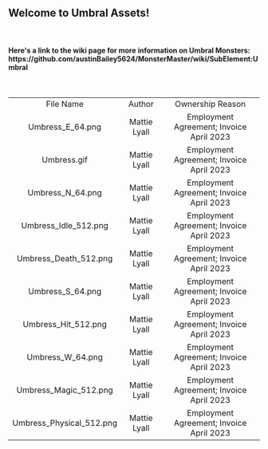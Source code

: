 <h2>Welcome to Umbral Assets!</h2>
<br/>
<h4> Here's a link to the wiki page for more information on Umbral Monsters: https://github.com/austinBailey5624/MonsterMaster/wiki/SubElement:Umbral </h4>
<br/>
<div align="center">
<table>
<tr>
    <td align="center">File Name</td>
	<td align="center">Author</td>
	<td align="center">Ownership Reason</td>
</tr>
<tr>
    <td align="center">Umbress_E_64.png</td>
	<td align="center">Mattie Lyall</td>
	<td align="center">Employment Agreement; Invoice April 2023</td>
</tr>
<tr>
    <td align="center">Umbress.gif</td>
	<td align="center">Mattie Lyall</td>
	<td align="center">Employment Agreement; Invoice April 2023</td>
</tr>
<tr>
    <td align="center">Umbress_N_64.png</td>
	<td align="center">Mattie Lyall</td>
	<td align="center">Employment Agreement; Invoice April 2023</td>
</tr>
<tr>
    <td align="center">Umbress_Idle_512.png</td>
	<td align="center">Mattie Lyall</td>
	<td align="center">Employment Agreement; Invoice April 2023</td>
</tr>
<tr>
    <td align="center">Umbress_Death_512.png</td>
	<td align="center">Mattie Lyall</td>
	<td align="center">Employment Agreement; Invoice April 2023</td>
</tr>
<tr>
    <td align="center">Umbress_S_64.png</td>
	<td align="center">Mattie Lyall</td>
	<td align="center">Employment Agreement; Invoice April 2023</td>
</tr>
<tr>
    <td align="center">Umbress_Hit_512.png</td>
	<td align="center">Mattie Lyall</td>
	<td align="center">Employment Agreement; Invoice April 2023</td>
</tr>
<tr>
    <td align="center">Umbress_W_64.png</td>
	<td align="center">Mattie Lyall</td>
	<td align="center">Employment Agreement; Invoice April 2023</td>
</tr>
<tr>
    <td align="center">Umbress_Magic_512.png</td>
	<td align="center">Mattie Lyall</td>
	<td align="center">Employment Agreement; Invoice April 2023</td>
</tr>
<tr>
    <td align="center">Umbress_Physical_512.png</td>
	<td align="center">Mattie Lyall</td>
	<td align="center">Employment Agreement; Invoice April 2023</td>
</tr>
</table>
</div>